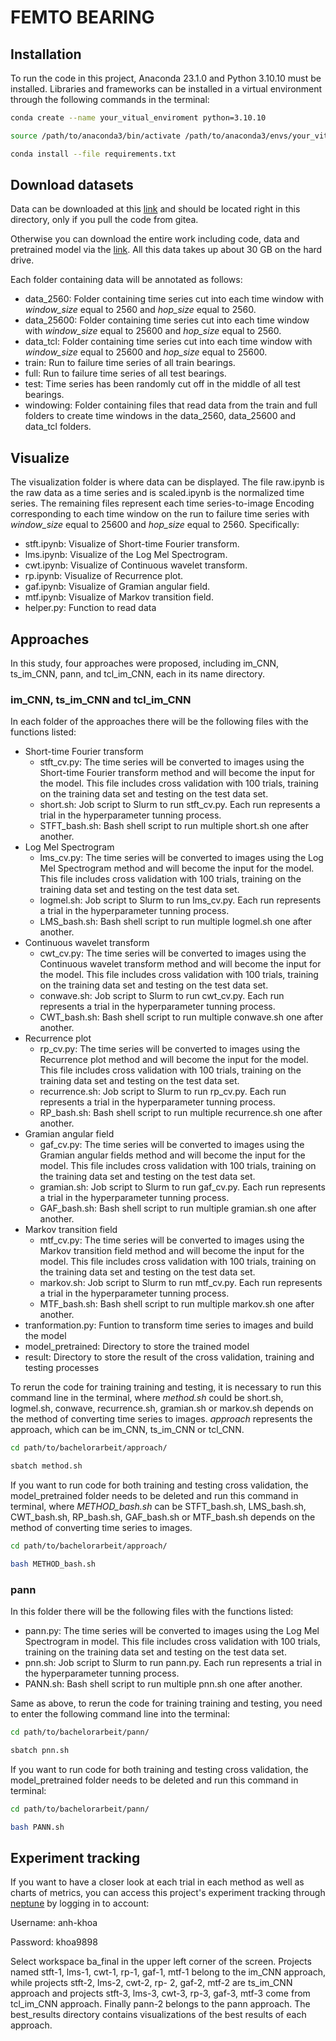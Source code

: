 # FEMTO BEARING
## Installation
To run the code in this project, Anaconda 23.1.0 and Python 3.10.10 must be installed. Libraries and frameworks can be installed in a virtual environment through the following commands in the terminal:
```bash
conda create --name your_vitual_enviroment python=3.10.10
```
```bash
source /path/to/anaconda3/bin/activate /path/to/anaconda3/envs/your_vitual_enviroment
```
```bash
conda install --file requirements.txt
```
## Download datasets
Data can be downloaded at this [link](https://seafile.cloud.uni-hannover.de/d/18bc6da305bd46fca62e/) and should be located right in this directory, only if you pull the code from gitea.

Otherwise you can download the entire work including code, data and pretrained model via the [link](https://seafile.cloud.uni-hannover.de/d/2d9dec930be54e4b9ba5/). All this data takes up about 30 GB on the hard drive.

Each folder containing data will be annotated as follows:
- data_2560: Folder containing time series cut into each time window with *window_size* equal to 2560 and *hop_size* equal to 2560.
- data_25600: Folder containing time series cut into each time window with *window_size* equal to 25600 and *hop_size* equal to 2560.
- data_tcl: Folder containing time series cut into each time window with *window_size* equal to 25600 and *hop_size* equal to 25600.
- train: Run to failure time series of all train bearings.
- full: Run to failure time series of all test bearings.
- test: Time series has been randomly cut off in the middle of all test bearings.
- windowing: Folder containing files that read data from the train and full folders to create time windows in the data_2560, data_25600 and data_tcl folders.
## Visualize
The visualization folder is where data can be displayed. The file raw.ipynb is the raw data as a time series and is scaled.ipynb is the normalized time series. The remaining files represent each time series-to-image Encoding corresponding to each time window on the run to failure time series with *window_size* equal to 25600 and *hop_size* equal to 2560. Specifically:
- stft.ipynb: Visualize of Short-time Fourier transform.
- lms.ipynb: Visualize of the Log Mel Spectrogram.
- cwt.ipynb: Visualize of Continuous wavelet transform.
- rp.ipynb: Visualize of Recurrence plot.
- gaf.ipynb: Visualize of Gramian angular field.
- mtf.ipynb: Visualize of Markov transition field.
- helper.py: Function to read data
## Approaches
In this study, four approaches were proposed, including im_CNN, ts_im_CNN, pann, and tcl_im_CNN, each in its name directory.
### im_CNN, ts_im_CNN and tcl_im_CNN
In each folder of the approaches there will be the following files with the functions listed:
- Short-time Fourier transform
    - stft_cv.py: The time series will be converted to images using the Short-time Fourier transform method and will become the input for the model. This file includes cross validation with 100 trials, training on the training data set and testing on the test data set.
    - short.sh: Job script to Slurm to run stft_cv.py. Each run represents a trial in the hyperparameter tunning process.
    - STFT_bash.sh: Bash shell script to run multiple short.sh one after another. 
- Log Mel Spectrogram
    - lms_cv.py: The time series will be converted to images using the Log Mel Spectrogram method and will become the input for the model. This file includes cross validation with 100 trials, training on the training data set and testing on the test data set.
    - logmel.sh: Job script to Slurm to run lms_cv.py. Each run represents a trial in the hyperparameter tunning process.
    - LMS_bash.sh: Bash shell script to run multiple logmel.sh one after another. 
- Continuous wavelet transform
    - cwt_cv.py: The time series will be converted to images using the Continuous wavelet transform method and will become the input for the model. This file includes cross validation with 100 trials, training on the training data set and testing on the test data set.
    - conwave.sh: Job script to Slurm to run cwt_cv.py. Each run represents a trial in the hyperparameter tunning process.
    - CWT_bash.sh: Bash shell script to run multiple conwave.sh one after another. 
- Recurrence plot
    - rp_cv.py: The time series will be converted to images using the Recurrence plot method and will become the input for the model. This file includes cross validation with 100 trials, training on the training data set and testing on the test data set.
    - recurrence.sh: Job script to Slurm to run rp_cv.py. Each run represents a trial in the hyperparameter tunning process.
    - RP_bash.sh: Bash shell script to run multiple recurrence.sh one after another. 
- Gramian angular field
    - gaf_cv.py: The time series will be converted to images using the Gramian angular fields method and will become the input for the model. This file includes cross validation with 100 trials, training on the training data set and testing on the test data set.
    - gramian.sh: Job script to Slurm to run gaf_cv.py. Each run represents a trial in the hyperparameter tunning process.
    - GAF_bash.sh: Bash shell script to run multiple gramian.sh one after another. 
- Markov transition field
    - mtf_cv.py: The time series will be converted to images using the Markov transition field method and will become the input for the model. This file includes cross validation with 100 trials, training on the training data set and testing on the test data set.
    - markov.sh: Job script to Slurm to run mtf_cv.py. Each run represents a trial in the hyperparameter tunning process.
    - MTF_bash.sh: Bash shell script to run multiple markov.sh one after another. 
- tranformation.py: Funtion to transform time series to images and build the model
- model_pretrained: Directory to store the trained model
- result: Directory to store the result of the cross validation, training and testing processes

To rerun the code for training training and testing, it is necessary to run this command line in the terminal, where *method.sh* could be short.sh, logmel.sh, conwave, recurrence.sh, gramian.sh or markov.sh depends on the method of converting time series to images. _approach_ represents the approach, which can be im_CNN, ts_im_CNN or tcl_CNN.
```bash
cd path/to/bachelorarbeit/approach/
```
```bash
sbatch method.sh 
```
If you want to run code for both training and testing cross validation, the model_pretrained folder needs to be deleted and run this command in terminal, where *METHOD_bash.sh* can be STFT_bash.sh, LMS_bash.sh, CWT_bash.sh, RP_bash.sh, GAF_bash.sh or MTF_bash.sh depends on the method of converting time series to images.
```bash
cd path/to/bachelorarbeit/approach/
```
```bash
bash METHOD_bash.sh 
```
### pann
In this folder there will be the following files with the functions listed:
- pann.py: The time series will be converted to images using the Log Mel Spectrogram in model. This file includes cross validation with 100 trials, training on the training data set and testing on the test data set.
- pnn.sh: Job script to Slurm to run pann.py. Each run represents a trial in the hyperparameter tunning process.
- PANN.sh: Bash shell script to run multiple pnn.sh one after another. 

Same as above, to rerun the code for training training and testing, you need to enter the following command line into the terminal:
```bash
cd path/to/bachelorarbeit/pann/
```
```bash
sbatch pnn.sh 
```
If you want to run code for both training and testing cross validation, the model_pretrained folder needs to be deleted and run this command in terminal:
```bash
cd path/to/bachelorarbeit/pann/
```
```bash
bash PANN.sh 
```
## Experiment tracking
If you want to have a closer look at each trial in each method as well as charts of metrics, you can access this project's experiment tracking through [neptune](https://ui.neptune.ai/auth/realms/neptune/protocol/openid-connect/auth?client_id=neptune-frontend&redirect_uri=https%3A%2F%2Fapp.neptune.ai&state=82f29ed0-7cf1-4cc1-b98e-6f3b9e664623&response_mode=fragment&response_type=code&scope=openid&nonce=bf90715e-8faf-4544-8f0c-5193e1388d9d) by logging in to account:

Username: anh-khoa

Password: khoa9898

Select workspace ba_final in the upper left corner of the screen. Projects named stft-1, lms-1, cwt-1, rp-1, gaf-1, mtf-1 belong to the im_CNN approach, while projects stft-2, lms-2, cwt-2, rp- 2, gaf-2, mtf-2 are ts_im_CNN approach and projects stft-3, lms-3, cwt-3, rp-3, gaf-3, mtf-3 come from tcl_im_CNN approach. Finally pann-2 belongs to the pann approach. The best_results directory contains visualizations of the best results of each approach.